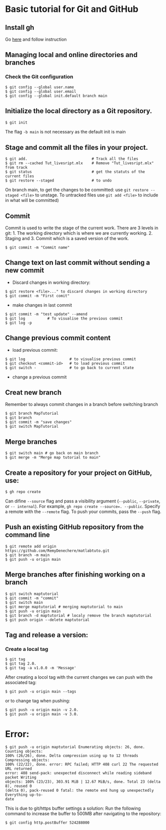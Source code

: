 # Basic tutorial for Git and GitHub

## Install gh 
Go [here](https://github.com/cli/cli#installation) and follow instruction

## Managing local and online directories and branches
### Check the Git configuration

```
$ git config --global user.name
$ git config --global user.email
$ git config --global init.default branch main
```
## Initialize the local directory as a Git repository.
```sh
$ git init
```
The flag `-b main` is not necessary as the default init is main

## Stage and commit all the files in your project.
```
$ git add.                             # Track all the files
$ git rm --cached Tut_livesript.mlx    # Remove "Tut_livesript.mlx" from track
$ git status                           # get the statuts of the current files
$ git restore --staged                 # to undo
```
On branch main, to get the changes to be committed: use `git restore --staged <file>` to unstage. To untracked files use `git add <file>` to include in what will be committed)

## Commit

Commit is used to write the stage of the current work. There are 3 levels in git: 1.
The working directory which is where we are currently working. 2. Staging and 3.
Commit which is a saved version of the work.
```
$ git commit -m "Commit name"
```

## Change text on last commit without sending a new commit
- Discard changes in working directory: 
```
$ git restore <file>..." to discard changes in working directory
$ git commit -m "First comit"
```

- make changes in last commit
```
$ git commit -m "test update" --amend
$ git log          # To visualise the previous commit 
$ git log -p
``` 

## Change previous commit content
- load previous commit: 
```
$ git log                    # to visualise previous commit 
$ git checkout <commit-id>   # to load previous commit 
$ git switch -               # to go back to current state
```

- change a previous commit



## Creat new branch
Remember to always commit changes in a branch before switching branch
```
$ git branch MapTutorial
$ git branch
$ git commit -m "save changes"
$ git switch MapTutorial
```

## Merge branches
```
$ git switch main # go back on main branch
$ git merge -m "Merge map tutorial to main"
```

## Create a repository for your project on GitHub, use:
```
$ gh repo create
```
Can difine `--source` flag and pass a visibility argument (`--public`, `--private`, or `--
internal`). For example, `gh repo create --source=. --public`. Specify a remote with the `--remote` flag. To push your commits, pass the `--push` flag.

## Push an existing GitHub repository from the command line
```
$ git remote add origin https://github.com/RemyDenechere/matlabtuto.git
$ git branch -m main
$ git push -u origin main
```

## Merge branches after finishing working on a branch
```
$ git switch maptutorial
$ git commit -m "commit"
$ git switch main
$ git merge maptutorial # merging maptutorial to main
$ git push -u origin main
$ git branch -d maptutorial # localy remove the branch maptutorial
$ git push origin --delete maptutorial
```

## Tag and release a version:
###  Create a local tag
```
$ git tag
$ git tag 2.0.
$ git tag -a v1.0.0 -m 'Message'
```
After creating a locol tag with the current changes we can push with the associated tag:
```
$ git push -u origin main --tags
```
or to change tag when pushing:
```
$ git push -u origin main -v 2.0.
$ git push -u origin main -v 3.0.
```

# Error:
```
$ git push -u origin maptutorial Enumerating objects: 26, done. Counting objects:
100% (26/26), done. Delta compression using up to 12 threads Compressing objects:
100% (22/22), done. error: RPC failed; HTTP 408 curl 22 The requested URL returned
error: 408 send-pack: unexpected disconnect while reading sideband packet Writing
objects: 100% (23/23), 303.91 MiB | 12.67 MiB/s, done. Total 23 (delta 8), reused 0
(delta 0), pack-reused 0 fatal: the remote end hung up unexpectedly Everything up-to-
date
```
This is due to git/https buffer settings a solution: Run the following command to increase the buffer to 500MB after navigating to the repository:


```
$ git config http.postBuffer 524288000
```



